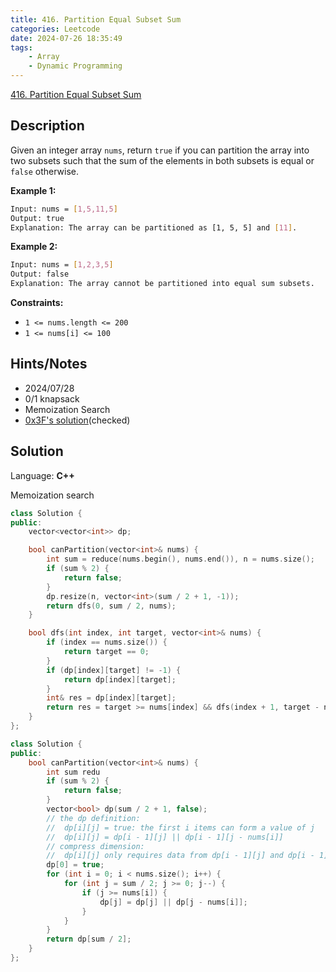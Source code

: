 ```yaml
---
title: 416. Partition Equal Subset Sum
categories: Leetcode
date: 2024-07-26 18:35:49
tags:
    - Array
    - Dynamic Programming
---
```


[416. Partition Equal Subset Sum](https://leetcode.com/problems/partition-equal-subset-sum/description/)

## Description

Given an integer array `nums`, return `true` if you can partition the array into two subsets such that the sum of the elements in both subsets is equal or `false` otherwise.

**Example 1:**

```bash
Input: nums = [1,5,11,5]
Output: true
Explanation: The array can be partitioned as [1, 5, 5] and [11].
```

**Example 2:**

```bash
Input: nums = [1,2,3,5]
Output: false
Explanation: The array cannot be partitioned into equal sum subsets.
```

**Constraints:**

- `1 <= nums.length <= 200`
- `1 <= nums[i] <= 100`

## Hints/Notes

- 2024/07/28
- 0/1 knapsack
- Memoization Search
- [0x3F's solution](https://leetcode.cn/problems/partition-equal-subset-sum/solutions/2785266/0-1-bei-bao-cong-ji-yi-hua-sou-suo-dao-d-ev76/)(checked)

## Solution

Language: **C++**

Memoization search

```C++
class Solution {
public:
    vector<vector<int>> dp;

    bool canPartition(vector<int>& nums) {
        int sum = reduce(nums.begin(), nums.end()), n = nums.size();
        if (sum % 2) {
            return false;
        }
        dp.resize(n, vector<int>(sum / 2 + 1, -1));
        return dfs(0, sum / 2, nums);
    }

    bool dfs(int index, int target, vector<int>& nums) {
        if (index == nums.size()) {
            return target == 0;
        }
        if (dp[index][target] != -1) {
            return dp[index][target];
        }
        int& res = dp[index][target];
        return res = target >= nums[index] && dfs(index + 1, target - nums[index], nums) || dfs(index + 1, target, nums);
    }
};
```

```C++
class Solution {
public:
    bool canPartition(vector<int>& nums) {
        int sum redu
        if (sum % 2) {
            return false;
        }
        vector<bool> dp(sum / 2 + 1, false);
        // the dp definition:
        //  dp[i][j] = true: the first i items can form a value of j
        //  dp[i][j] = dp[i - 1][j] || dp[i - 1][j - nums[i]]
        // compress dimension:
        //  dp[i][j] only requires data from dp[i - 1][j] and dp[i - 1][j - nums[i]]
        dp[0] = true;
        for (int i = 0; i < nums.size(); i++) {
            for (int j = sum / 2; j >= 0; j--) {
                if (j >= nums[i]) {
                    dp[j] = dp[j] || dp[j - nums[i]];
                }
            }
        }
        return dp[sum / 2];
    }
};
```

